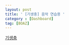 ```yaml
---
layout: post
title: ' [기생충] 음악 연습용 '
category : [Dashboard]
tag: [BOAZ]
---
```


[기생충](https://drive.google.com/uc?id=1feBQSY6f7YLU3yhifzUf5jIGi-0pXuOa)


